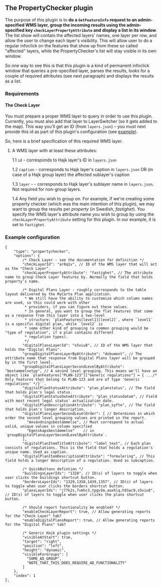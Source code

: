 ## The PropertyChecker plugin

The purpose of this plugin is to **do a `GetFeatureInfo` request to an admin-specified WMS layer, group the incoming results using the admin-specified key `checkLayerPropertyAttribute` and display a list in its window**. The list show will contain the affected layers' names, one layer per row, and allow the user to change each layer's visibility. This will allow user to do a regular infoclick on the features that show up from these so called "affected" layers, while the PropertyChecker's list will stay visible in its own window.

So one way to see this is that this plugin is a kind of permanent infoclick window that queries a pre-specified layer, parses the results, looks for a couple of required attributes (see next paragraph) and displays the results as a list.

### Requirements

#### The Check Layer

You must prepare a proper WMS layer to query in order to use this plugin. Currently, you must also add that layer to LayerSwitcher (so it gets added to the map). This way you'll get an ID (from `layers.json`) – you must next provide this id as part of this plugin's configuration (see [example](#example-configuration)).

So, here is a brief specification of this required WMS layer.

1. A WMS layer with at least these attributes:

   1.1 `id` - corresponds to Hajk layer's ID in `layers.json`

   1.2 `caption` - corresponds to Hajk layer's caption in `layers.json` OR (in case of a Hajk group layer) the affected sublayer's caption

   1.3 `layer` - - corresponds to Hajk layer's sublayer name in `layers.json`. Not required for non-group layers.

   1.4 Any field you wish to group on. For example, if we're creating some property checker (which was the main intention of this plugin), we may want to group the results per _property_ (in Swedish, _fastighet_). You specify the WMS layer's attribute name you wish to group by using the `checkLayerPropertyAttribute` setting for this plugin. In our example, it is set to `fastighet`.

### Example configuration

```jsonc
{
    "type": "propertychecker",
    "options": {
        /* Check Layer - see the documentation for definition */
        "checkLayerId": "ar8q1v", // ID of the WMS layer that will act as the "Check Layer".
        "checkLayerPropertyAttribute": "fastighet", // The attribute name to group Check Layer features by. Normally the field that holds property's name.

        /* Digital Plans Layer - roughly corresponds to the table layout delivered by the MyCarta Plan application.
         * We still have the ability to customize which column names are used, so this could work with other
         * providers, if you can figure out these values.
         * In general, you want to group the flat Features that come as a response from this layer into a two-level
         * structure: `planFeatures[level1][level2]`, where `level1` is a specific digital plan, while `level2` is
         * some other kind of grouping (a common grouping would be "type of regulation", if a plan contains different
         * regulation types).
         */
        "digitalPlansLayerId": "s5viu8", // ID of the WMS layer that holds the "Digital Plans".
        "groupDigitalPlansLayerByAttribute": "dokument", // The attribute name that response from Digital Plans layer will be grouped by in the first level.
        "groupDigitalPlansLayerSecondLevelByAttribute": "bestammelsetyp", // A second level grouping. This means we'll have an object like `planFeatures["PLAN-123"]["Generic regulations"] = { .../* Only features that belong to PLAN-123 and are of type 'Generic regulations' */}``.
        "digitalPlanStatusAttribute": "plan_planstatus", // The field that holds plan's legal status.
        "digitalPlanStatusDateAttribute": "plan_statusdatum", // Field with most recent legal status' actualization date.
        "digitalPlanDescriptionAttribute": "plan_syfte", // The field that holds plan's longer description.
        "digitalPlansLayerSecondLevelOrder": [ // Determines in which order the second level grouping values are printed in the report.
          "Användningsbestämmelse", // Must correspond to actual valid, unique values in column specified
          "Egenskapsbestämmelse"    // in `groupDigitalPlansLayerSecondLevelByAttribute`.
        ],
        "digitalPlanItemTitleAttribute": "label_text", // Each plan consists of regulations. This is the field that holds a regulation's unique name. Used as caption.
        "digitalPlanItemDescriptionAttribute": "formulering", // This field holds a longer description of a regulation. Used as subcaption.

        /* QuickButtons defintion */
        "buildingsLayerIds": "1328", // ID(s) of layers to toggle when user clicks the buildings shortcut button.
        "bordersLayerIds": "1329,1358,1439,1357", // ID(s) of layers to toggle when user clicks the borders shortcut button.
        "plansLayerIds": "j77k2s,7vmhc3,tpgv5m,aoxhlq,h91wc9,s5viu8", // ID(s) of layers to toggle when user clicks the plans shortcut button.

        /* Should report functionality be enabled? */
        "enableCheckLayerReport": true, // Allow generating reports for the "Check Layer" tab?
        "enableDigitalPlansReport": true, // Allow generating reports for the "Digital Plans" tab?

        /* Generic Hajk plugin settings */
        "visibleAtStart": true,
        "target": "right",
        "position": "left",
        "height": "dynamic",
        "visibleForGroups": [
          "SOME_AD_GROUP",
          "NOTE_THAT_THIS_DOES_REQUIRE_AD_FUNCTIONALITY"
        ]
    },
    "index": 1
},
```
